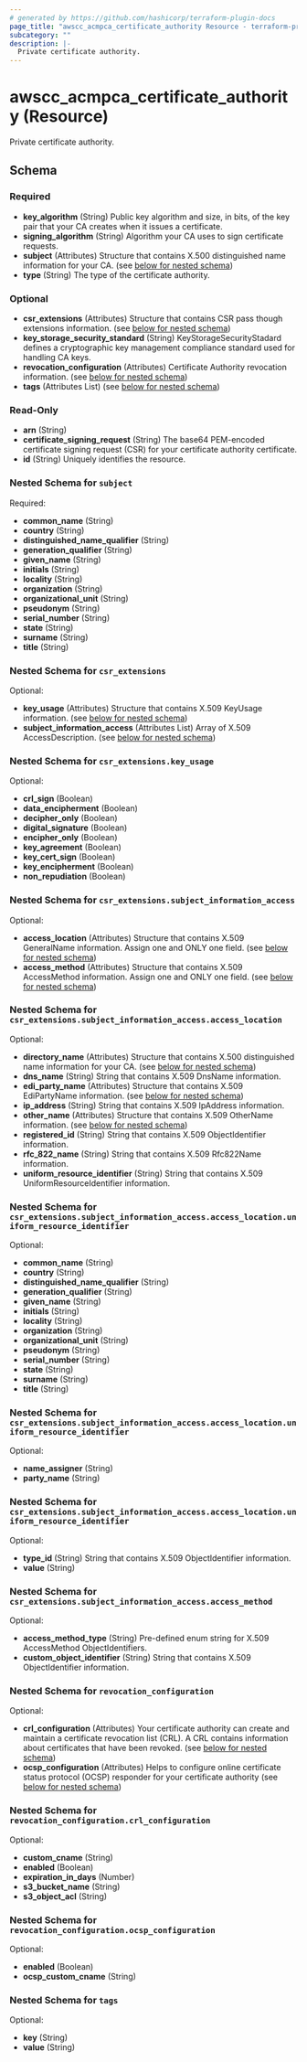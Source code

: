 ```yaml
---
# generated by https://github.com/hashicorp/terraform-plugin-docs
page_title: "awscc_acmpca_certificate_authority Resource - terraform-provider-awscc"
subcategory: ""
description: |-
  Private certificate authority.
---
```


# awscc_acmpca_certificate_authority (Resource)

Private certificate authority.



<!-- schema generated by tfplugindocs -->
## Schema

### Required

- **key_algorithm** (String) Public key algorithm and size, in bits, of the key pair that your CA creates when it issues a certificate.
- **signing_algorithm** (String) Algorithm your CA uses to sign certificate requests.
- **subject** (Attributes) Structure that contains X.500 distinguished name information for your CA. (see [below for nested schema](#nestedatt--subject))
- **type** (String) The type of the certificate authority.

### Optional

- **csr_extensions** (Attributes) Structure that contains CSR pass though extensions information. (see [below for nested schema](#nestedatt--csr_extensions))
- **key_storage_security_standard** (String) KeyStorageSecurityStadard defines a cryptographic key management compliance standard used for handling CA keys.
- **revocation_configuration** (Attributes) Certificate Authority revocation information. (see [below for nested schema](#nestedatt--revocation_configuration))
- **tags** (Attributes List) (see [below for nested schema](#nestedatt--tags))

### Read-Only

- **arn** (String)
- **certificate_signing_request** (String) The base64 PEM-encoded certificate signing request (CSR) for your certificate authority certificate.
- **id** (String) Uniquely identifies the resource.

<a id="nestedatt--subject"></a>
### Nested Schema for `subject`

Required:

- **common_name** (String)
- **country** (String)
- **distinguished_name_qualifier** (String)
- **generation_qualifier** (String)
- **given_name** (String)
- **initials** (String)
- **locality** (String)
- **organization** (String)
- **organizational_unit** (String)
- **pseudonym** (String)
- **serial_number** (String)
- **state** (String)
- **surname** (String)
- **title** (String)


<a id="nestedatt--csr_extensions"></a>
### Nested Schema for `csr_extensions`

Optional:

- **key_usage** (Attributes) Structure that contains X.509 KeyUsage information. (see [below for nested schema](#nestedatt--csr_extensions--key_usage))
- **subject_information_access** (Attributes List) Array of X.509 AccessDescription. (see [below for nested schema](#nestedatt--csr_extensions--subject_information_access))

<a id="nestedatt--csr_extensions--key_usage"></a>
### Nested Schema for `csr_extensions.key_usage`

Optional:

- **crl_sign** (Boolean)
- **data_encipherment** (Boolean)
- **decipher_only** (Boolean)
- **digital_signature** (Boolean)
- **encipher_only** (Boolean)
- **key_agreement** (Boolean)
- **key_cert_sign** (Boolean)
- **key_encipherment** (Boolean)
- **non_repudiation** (Boolean)


<a id="nestedatt--csr_extensions--subject_information_access"></a>
### Nested Schema for `csr_extensions.subject_information_access`

Optional:

- **access_location** (Attributes) Structure that contains X.509 GeneralName information. Assign one and ONLY one field. (see [below for nested schema](#nestedatt--csr_extensions--subject_information_access--access_location))
- **access_method** (Attributes) Structure that contains X.509 AccessMethod information. Assign one and ONLY one field. (see [below for nested schema](#nestedatt--csr_extensions--subject_information_access--access_method))

<a id="nestedatt--csr_extensions--subject_information_access--access_location"></a>
### Nested Schema for `csr_extensions.subject_information_access.access_location`

Optional:

- **directory_name** (Attributes) Structure that contains X.500 distinguished name information for your CA. (see [below for nested schema](#nestedatt--csr_extensions--subject_information_access--access_location--directory_name))
- **dns_name** (String) String that contains X.509 DnsName information.
- **edi_party_name** (Attributes) Structure that contains X.509 EdiPartyName information. (see [below for nested schema](#nestedatt--csr_extensions--subject_information_access--access_location--edi_party_name))
- **ip_address** (String) String that contains X.509 IpAddress information.
- **other_name** (Attributes) Structure that contains X.509 OtherName information. (see [below for nested schema](#nestedatt--csr_extensions--subject_information_access--access_location--other_name))
- **registered_id** (String) String that contains X.509 ObjectIdentifier information.
- **rfc_822_name** (String) String that contains X.509 Rfc822Name information.
- **uniform_resource_identifier** (String) String that contains X.509 UniformResourceIdentifier information.

<a id="nestedatt--csr_extensions--subject_information_access--access_location--directory_name"></a>
### Nested Schema for `csr_extensions.subject_information_access.access_location.uniform_resource_identifier`

Optional:

- **common_name** (String)
- **country** (String)
- **distinguished_name_qualifier** (String)
- **generation_qualifier** (String)
- **given_name** (String)
- **initials** (String)
- **locality** (String)
- **organization** (String)
- **organizational_unit** (String)
- **pseudonym** (String)
- **serial_number** (String)
- **state** (String)
- **surname** (String)
- **title** (String)


<a id="nestedatt--csr_extensions--subject_information_access--access_location--edi_party_name"></a>
### Nested Schema for `csr_extensions.subject_information_access.access_location.uniform_resource_identifier`

Optional:

- **name_assigner** (String)
- **party_name** (String)


<a id="nestedatt--csr_extensions--subject_information_access--access_location--other_name"></a>
### Nested Schema for `csr_extensions.subject_information_access.access_location.uniform_resource_identifier`

Optional:

- **type_id** (String) String that contains X.509 ObjectIdentifier information.
- **value** (String)



<a id="nestedatt--csr_extensions--subject_information_access--access_method"></a>
### Nested Schema for `csr_extensions.subject_information_access.access_method`

Optional:

- **access_method_type** (String) Pre-defined enum string for X.509 AccessMethod ObjectIdentifiers.
- **custom_object_identifier** (String) String that contains X.509 ObjectIdentifier information.




<a id="nestedatt--revocation_configuration"></a>
### Nested Schema for `revocation_configuration`

Optional:

- **crl_configuration** (Attributes) Your certificate authority can create and maintain a certificate revocation list (CRL). A CRL contains information about certificates that have been revoked. (see [below for nested schema](#nestedatt--revocation_configuration--crl_configuration))
- **ocsp_configuration** (Attributes) Helps to configure online certificate status protocol (OCSP) responder for your certificate authority (see [below for nested schema](#nestedatt--revocation_configuration--ocsp_configuration))

<a id="nestedatt--revocation_configuration--crl_configuration"></a>
### Nested Schema for `revocation_configuration.crl_configuration`

Optional:

- **custom_cname** (String)
- **enabled** (Boolean)
- **expiration_in_days** (Number)
- **s3_bucket_name** (String)
- **s3_object_acl** (String)


<a id="nestedatt--revocation_configuration--ocsp_configuration"></a>
### Nested Schema for `revocation_configuration.ocsp_configuration`

Optional:

- **enabled** (Boolean)
- **ocsp_custom_cname** (String)



<a id="nestedatt--tags"></a>
### Nested Schema for `tags`

Optional:

- **key** (String)
- **value** (String)


